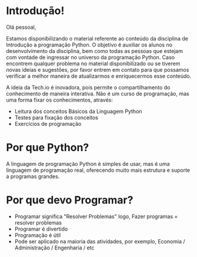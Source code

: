 # Introdução!

Olá pessoal,

Estamos disponibilizando o material referente ao conteúdo da disciplina de Introdução a programação Python. O objetivo é auxiliar os alunos no desenvolvimento da disciplina, bem como todas as pessoas que estejam com vontade de ingressar no universo da programação Python.
Caso encontrem qualquer problema no material disponibilizado ou se tiverem novas ideias e sugestões, por favor entrem em contato para que possamos verificar a melhor maneira de atualizarmos e enriquecermos esse conteúdo.

A ideia da Tech.io é inovadora, pois permite o compartilhamento do conhecimento de maneira interativa. Não é um curso de programação, mas uma forma fixar os conhecimentos, através:

+ Leitura dos conceitos Básicos da Linguagem Python
+ Testes para fixação dos conceitos
+ Exercícios de programação

# Por que Python?

A linguagem de programação Python é simples de usar, mas é uma linguagem de programação real, oferecendo muito mais estrutura e suporte a programas grandes. 

# Por que devo Programar?

+ Programar significa "Resolver Problemas" logo,
                  Fazer programas = resolver problemas
+ Programar é divertido
+ Programação é útil
+ Pode ser aplicado na maioria das atividades, por exemplo, Economia / Administração / Engenharia / etc

